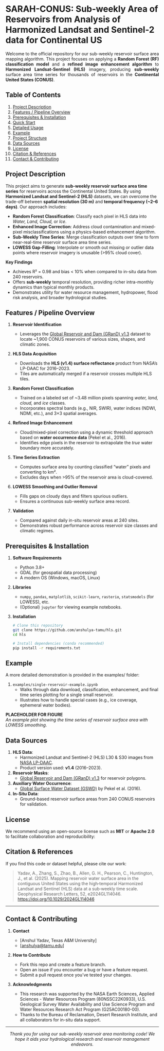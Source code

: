 # **SARAH-CONUS: Sub-weekly Area of Reservoirs from Analysis of Harmonized Landsat and Sentinel-2 data for Continental US** 

<p align="justify">
Welcome to the official repository for our sub-weekly reservoir surface area mapping algorithm. This project focuses on applying a <strong>Random Forest (RF) classification model</strong> and a <strong>refined image enhancement algorithm</strong> to <strong>Harmonized Landsat-Sentinel (HLS)</strong> imagery, producing <strong>sub-weekly</strong> surface area time series for thousands of reservoirs in the <strong>Continental United States (CONUS)</strong>.
</p>

## **Table of Contents**

1. [Project Description](#project-description)  
2. [Features / Pipeline Overview](#features--pipeline-overview)  
3. [Prerequisites & Installation](#prerequisites--installation)  
4. [Quick Start](#quick-start)  
5. [Detailed Usage](#detailed-usage) 
6. [Example](#example)  
7. [Project Structure](#project-structure)  
8. [Data Sources](#data-sources)  
9. [License](#license)  
10. [Citation & References](#citation--references)  
11. [Contact & Contributing](#contact--contributing)

## **Project Description**

This project aims to generate **sub-weekly reservoir surface area time series** for reservoirs across the Continental United States. By using **Harmonized Landsat and Sentinel-2 (HLS)** datasets, we can overcome the trade-off between **spatial resolution (30 m)** and **temporal frequency (~2–6 days)**. Our approach includes:

- **Random Forest Classification**: Classify each pixel in HLS data into *Water, Land, Cloud,* or *Ice*.  
- **Enhanced Image Correction**: Address cloud contamination and mixed-pixel misclassifications using a physics-based enhancement algorithm.  
- **Sub-Weekly Time Series**: Merge classification outputs over time to form near-real-time reservoir surface area time series.  
- **LOWESS Gap-Filling**: Interpolate or smooth out missing or outlier data points where reservoir imagery is unusable (>95% cloud cover).

**Key Findings**  
- Achieves R² = 0.98 and bias < 10% when compared to in-situ data from 240 reservoirs.  
- Offers **sub-weekly** temporal resolution, providing richer intra-monthly dynamics than typical monthly products.  
- Demonstrates utility for water resource management, hydropower, flood risk analysis, and broader hydrological studies.

## **Features / Pipeline Overview**

1. **Reservoir Identification**  
   - Leverages the [Global Reservoir and Dam (GRanD) v1.3](https://globaldamwatch.org/grand/) dataset to locate ~1,900 CONUS reservoirs of various sizes, shapes, and climatic zones.

2. **HLS Data Acquisition**  
   - Downloads the **HLS (v1.4) surface reflectance** product from NASA’s LP-DAAC for 2016–2023.  
   - Tiles are automatically merged if a reservoir crosses multiple HLS tiles.

3. **Random Forest Classification**  
   - Trained on a labeled set of ~3.48 million pixels spanning *water, land, cloud,* and *ice* classes.  
   - Incorporates spectral bands (e.g., NIR, SWIR), water indices (NDWI, NDMI, etc.), and 3×3 spatial averages.

4. **Refined Image Enhancement**  
   - Cloud/mixed-pixel correction using a dynamic threshold approach based on **water occurrence data** (Pekel et al., 2016).  
   - Identifies edge pixels in the reservoir to extrapolate the *true* water boundary more accurately.

5. **Time Series Extraction**  
   - Computes surface area by counting classified “water” pixels and converting to km².  
   - Excludes days when >95% of the reservoir area is cloud-covered.

6. **LOWESS Smoothing and Outlier Removal**  
   - Fills gaps on cloudy days and filters spurious outliers.  
   - Ensures a continuous sub-weekly surface area record.

7. **Validation**  
   - Compared against daily in-situ reservoir areas at 240 sites.  
   - Demonstrates robust performance across reservoir size classes and climatic regimes.

## **Prerequisites & Installation**

1. **Software Requirements**  
   - Python 3.8+  
   - GDAL (for geospatial data processing)  
   - A modern OS (Windows, macOS, Linux)

2. **Libraries**  
   - `numpy`, `pandas`, `matplotlib`, `scikit-learn`, `rasterio`, `statsmodels` (for LOWESS), etc.  
   - (Optional) `jupyter` for viewing example notebooks.

3. **Installation**  
   ```bash
   # Clone this repository
   git clone https://github.com/anshulya-tamu/hls.git
   cd hls

   # Install dependencies (conda recommended)
   pip install -r requirements.txt

## **Example**

A more detailed demonstration is provided in the examples/ folder:
1. `examples/single-reservoir-example.ipynb`  
    - Walks through data download, classification, enhancement, and final time series plotting for a single small reservoir.  
    - Illustrates how to handle special cases (e.g., ice coverage, ephemeral water bodies).

**PLACEHOLDER FOR FIGURE**  
_An example plot showing the time series of reservoir surface area with LOWESS smoothing._

## **Data Sources**

1. **HLS Data**:  
   - Harmonized Landsat and Sentinel-2 (HLS) L30 & S30 images from [NASA LP-DAAC](https://lpdaac.usgs.gov/).  
   - Product version used: **v1.4** (2016–2023).  
2. **Reservoir Masks**:  
   - [Global Reservoir and Dam (GRanD) v1.3](https://globaldamwatch.org/grand/) for reservoir polygons.  
3. **Auxiliary Water Occurrence**:  
   - [Global Surface Water Dataset (GSWD)](https://global-surface-water.appspot.com/) by Pekel et al. (2016).  
4. **In-Situ Data**:  
   - Ground-based reservoir surface areas from 240 CONUS reservoirs for validation.

## **License**

We recommend using an open-source license such as **MIT** or **Apache 2.0** to facilitate collaboration and reproducibility:

## **Citation & References**

If you find this code or dataset helpful, please cite our work:

> Yadav, A., Zhang, S., Zhao, B., Allen, G. H., Pearson, C., Huntington, J., et al. (2025). Mapping reservoir water surface area in the contiguous United States using the high‐temporal Harmonized Landsat and Sentinel (HLS) data at a sub‐weekly time scale. Geophysical Research Letters, 52, e2024GL114046. https://doi.org/10.1029/2024GL114046
---
## **Contact & Contributing**

1. **Contact**  
   - [Anshul Yadav, Texas A&M University]  
   - [anshulya@tamu.edu]

2. **How to Contribute**  
   - Fork this repo and create a feature branch.  
   - Open an issue if you encounter a bug or have a feature request.  
   - Submit a pull request once you’ve tested your changes.

3. **Acknowledgments**  
   - This research was supported by the NASA Earth Sciences, Applied Sciences - Water Resources Program (80NSSC22K0933), U.S. Geological Survey Water Availability and Use Science Program and Water Resources Research Act Program (G25AC00180-00). 
   - Thanks to the Bureau of Reclamation, Desert Research Institute, and all collaborators for in-situ data support.
---
<p align="center">
<i>Thank you for using our sub-weekly reservoir area monitoring code!
We hope it aids your hydrological research and reservoir management endeavors.</i>
</p>
